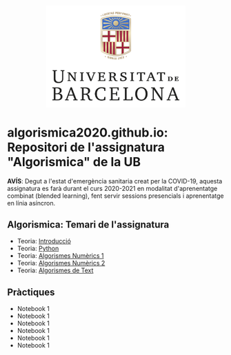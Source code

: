 <p align="center">
  <img src="/images/marcav_pos_rgb.png" width="324" width="50">
</p>

# algorismica2020.github.io: Repositori de l'assignatura "Algorismica" de la UB

**AVÍS**: Degut a l'estat d'emergència sanitaria creat per la COVID-19, aquesta assignatura es farà durant el curs 2020-2021 en modalitat d'aprenentatge combinat (blended learning), fent servir sessions presencials i aprenentatge en línia asíncron.

## Algorismica: Temari de l'assignatura
+  Teoria: [Introducció](http://algorismica2020.github.io/introducció.html) 
+  Teoria: [Python](http://algorismica2020.github.io/python.html)   
+  Teoria: [Algorismes Numèrics 1](http://algorismica2020.github.io/numerics1.html)  
+  Teoria: [Algorismes Numèrics 2](http://algorismica2020.github.io/numerics2.html) 
+  Teoria: [Algorismes de Text](http://algorismica2020.github.io/text.html) 

## Pràctiques
+ Notebook 1
+ Notebook 1
+ Notebook 1
+ Notebook 1
+ Notebook 1
+ Notebook 1

